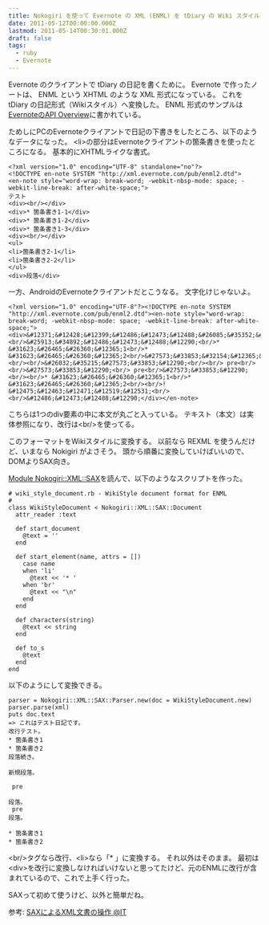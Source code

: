 ```yaml
---
title: Nokogiri を使って Evernote の XML (ENML) を tDiary の Wiki スタイルへ変換する
date: 2011-05-12T00:00:00.000Z
lastmod: 2011-05-14T00:30:01.000Z
draft: false
tags:
  - ruby
  - Evernote
---
```


Evernote のクライアントで tDiary の日記を書くために。 Evernote で作ったノートは、 ENML という XHTML のような XML 形式になっている。 これを tDiary の日記形式（Wikiスタイル）へ変換した。 ENML 形式のサンプルは [EvernoteのAPI Overview](http://www.evernote.com/about/developer/api/evernote-api.htm#_Toc291595521)に書かれている。

ためしにPCのEvernoteクライアントで日記の下書きをしたところ、以下のようなデータになった。 \<li>の部分はEvernoteクライアントの箇条書きを使ったところになる。 基本的にXHTMLライクな書式。

```
<?xml version="1.0" encoding="UTF-8" standalone="no"?>
<!DOCTYPE en-note SYSTEM "http://xml.evernote.com/pub/enml2.dtd">
<en-note style="word-wrap: break-word; -webkit-nbsp-mode: space; -webkit-line-break: after-white-space;">
テスト
<div><br/></div>
<div>* 箇条書き1-1</div>
<div>* 箇条書き1-2</div>
<div>* 箇条書き1-3</div>
<div><br/></div>
<ul>
<li>箇条書き2-1</li>
<li>箇条書き2-2</li>
</ul>
<div>段落</div>
```

一方、AndroidのEvernoteクライアントだとこうなる。 文字化けじゃないよ。

```
<?xml version="1.0" encoding="UTF-8"?><!DOCTYPE en-note SYSTEM "http://xml.evernote.com/pub/enml2.dtd"><en-note style="word-wrap: break-word; -webkit-nbsp-mode: space; -webkit-line-break: after-white-space;"><div>&#12371;&#12428;&#12399;&#12486;&#12473;&#12488;&#26085;&#35352;&#12391;&#12377;&#12290;<br/>&#25913;&#34892;&#12486;&#12473;&#12488;&#12290;<br/>* &#31623;&#26465;&#26360;&#12365;1<br/>* &#31623;&#26465;&#26360;&#12365;2<br/>&#27573;&#33853;&#32154;&#12365;&#12290;<br/><br/>&#26032;&#35215;&#27573;&#33853;&#12290;<br/><br/> pre<br/><br/>&#27573;&#33853;&#12290;<br/> pre<br/>&#27573;&#33853;&#12290;<br/><br/>* &#31623;&#26465;&#26360;&#12365;1<br/>* &#31623;&#26465;&#26360;&#12365;2<br/><br/>! &#12475;&#12463;&#12471;&#12519;&#12531;<br/><br/>&#12486;&#12473;&#12488;&#12290;</div></en-note>
```

こちらは1つのdiv要素の中に本文が丸ごと入っている。 テキスト（本文）は実体参照になり、改行は\<br/>を使ってる。

このフォーマットをWikiスタイルに変換する。 以前なら REXML を使うんだけど、いまなら Nokigiri がよさそう。 頭から順番に変換していけばいいので、DOMよりSAX向き。

[Module Nokogiri::XML::SAX](http://nokogiri.org/Nokogiri/XML/SAX.html)を読んで、以下のようなスクリプトを作った。

```
# wiki_style_document.rb - WikiStyle document format for ENML
#
class WikiStyleDocument < Nokogiri::XML::SAX::Document
  attr_reader :text

  def start_document
    @text = ''
  end

  def start_element(name, attrs = [])
    case name
    when 'li'
      @text << '* '
    when 'br'
      @text << "\n"
    end
  end

  def characters(string)
    @text << string
  end

  def to_s
    @text
  end
end
```

以下のようにして変換できる。

```
parser = Nokogiri::XML::SAX::Parser.new(doc = WikiStyleDocument.new)
parser.parse(xml)
puts doc.text
=> これはテスト日記です。
改行テスト。
* 箇条書き1
* 箇条書き2
段落続き。

新規段落。

 pre

段落。
 pre
段落。

* 箇条書き1
* 箇条書き2
```

\<br/>タグなら改行、\<li>なら「\* 」に変換する。 それ以外はそのまま。 最初は\<div>を改行に変換しなければいけないと思ってたけど、元のENMLに改行が含まれているので、これで上手く行った。

SAXって初めて使うけど、以外と簡単だね。

参考: [SAXによるXML文書の操作 @IT](http://www.atmarkit.co.jp/fxml/rensai/xdk03/xdk03.html)
